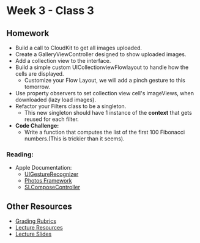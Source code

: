# Week 3 - Class 3  
## Homework  
* Build a call to CloudKit to get all images uploaded.  
* Create a GalleryViewController designed to show uploaded images.  
* Add a collection view to the interface.  
* Build a simple custom UICollectionviewFlowlayout to handle how the cells are displayed.  
	* Customize your Flow Layout, we will add a pinch gesture to this tomorrow.  
* Use property observers to set collection view cell's imageViews, when downloaded (lazy load images).  
* Refactor your Filters class to be a singleton.  
	* This new singleton should have 1 instance of the **context** that gets reused for each filter.  
* **Code Challenge:**  
	* Write a function that computes the list of the first 100 Fibonacci numbers.(This is trickier than it seems).  

### Reading:  
* Apple Documentation:  
	* [UIGestureRecognizer](https://developer.apple.com/library/ios/documentation/UIKit/Reference/UIGestureRecognizer_Class/index.html#//apple_ref/occ/cl/UIGestureRecognizer)  
	* [Photos Framework](https://developer.apple.com/library/ios/documentation/Photos/Reference/Photos_Framework/index.html)  
	* [SLComposeController](https://developer.apple.com/library/ios/documentation/NetworkingInternet/Reference/SLComposeViewController_Class/index.html)  

## Other Resources
* [Grading Rubrics](../../resources/)
* [Lecture Resources](lecture/)
* [Lecture Slides](https://www.icloud.com/keynote/000m4LBd0MejMf8HT5gD5aU3g#Week3_Day3)  
